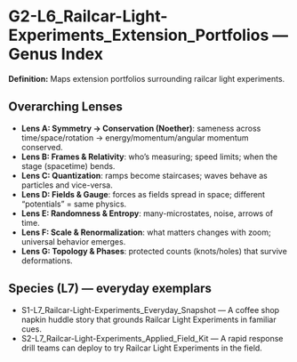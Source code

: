 # G2-L6_Railcar-Light-Experiments_Extension_Portfolios — Genus Index
**Definition:** Maps extension portfolios surrounding railcar light experiments.

## Overarching Lenses

- **Lens A: Symmetry -> Conservation (Noether)**: sameness across time/space/rotation → energy/momentum/angular momentum conserved.
- **Lens B: Frames & Relativity**: who’s measuring; speed limits; when the stage (spacetime) bends.
- **Lens C: Quantization**: ramps become staircases; waves behave as particles and vice-versa.
- **Lens D: Fields & Gauge**: forces as fields spread in space; different “potentials” = same physics.
- **Lens E: Randomness & Entropy**: many-microstates, noise, arrows of time.
- **Lens F: Scale & Renormalization**: what matters changes with zoom; universal behavior emerges.
- **Lens G: Topology & Phases**: protected counts (knots/holes) that survive deformations.

## Species (L7) — everyday exemplars
- S1-L7_Railcar-Light-Experiments_Everyday_Snapshot — A coffee shop napkin huddle story that grounds Railcar Light Experiments in familiar cues.
- S2-L7_Railcar-Light-Experiments_Applied_Field_Kit — A rapid response drill teams can deploy to try Railcar Light Experiments in the field.
